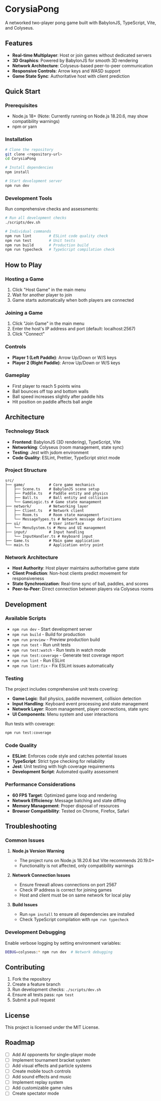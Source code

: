 # CorysiaPong

A networked two-player pong game built with BabylonJS, TypeScript, Vite, and Colyseus.

## Features

- **Real-time Multiplayer**: Host or join games without dedicated servers
- **3D Graphics**: Powered by BabylonJS for smooth 3D rendering
- **Network Architecture**: Colyseus-based peer-to-peer communication
- **Responsive Controls**: Arrow keys and WASD support
- **Game State Sync**: Authoritative host with client prediction

## Quick Start

### Prerequisites

- Node.js 18+ (Note: Currently running on Node.js 18.20.6, may show compatibility warnings)
- npm or yarn

### Installation

```bash
# Clone the repository
git clone <repository-url>
cd CorysiaPong

# Install dependencies
npm install

# Start development server
npm run dev
```

### Development Tools

Run comprehensive checks and assessments:

```bash
# Run all development checks
./scripts/dev.sh

# Individual commands
npm run lint        # ESLint code quality check
npm run test        # Unit tests
npm run build       # Production build
npm run typecheck   # TypeScript compilation check
```

## How to Play

### Hosting a Game
1. Click "Host Game" in the main menu
2. Wait for another player to join
3. Game starts automatically when both players are connected

### Joining a Game
1. Click "Join Game" in the main menu
2. Enter the host's IP address and port (default: localhost:2567)
3. Click "Connect"

### Controls
- **Player 1 (Left Paddle)**: Arrow Up/Down or W/S keys
- **Player 2 (Right Paddle)**: Arrow Up/Down or W/S keys

### Gameplay
- First player to reach 5 points wins
- Ball bounces off top and bottom walls
- Ball speed increases slightly after paddle hits
- Hit position on paddle affects ball angle

## Architecture

### Technology Stack
- **Frontend**: BabylonJS (3D rendering), TypeScript, Vite
- **Networking**: Colyseus (room management, state sync)
- **Testing**: Jest with jsdom environment
- **Code Quality**: ESLint, Prettier, TypeScript strict mode

### Project Structure
```
src/
├── game/           # Core game mechanics
│   ├── Scene.ts    # BabylonJS scene setup
│   ├── Paddle.ts   # Paddle entity and physics
│   ├── Ball.ts     # Ball entity and collision
│   └── GameLogic.ts # Game state management
├── network/        # Networking layer
│   ├── Client.ts   # Network client
│   ├── Room.ts     # Room state management
│   └── MessageTypes.ts # Network message definitions
├── ui/             # User interface
│   └── MenuSystem.ts # Menu and UI management
├── input/          # Input handling
│   └── InputHandler.ts # Keyboard input
├── Game.ts         # Main game application
└── main.ts         # Application entry point
```

### Network Architecture
- **Host Authority**: Host player maintains authoritative game state
- **Client Prediction**: Non-host clients predict movement for responsiveness
- **State Synchronization**: Real-time sync of ball, paddles, and scores
- **Peer-to-Peer**: Direct connection between players via Colyseus rooms

## Development

### Available Scripts

- `npm run dev` - Start development server
- `npm run build` - Build for production
- `npm run preview` - Preview production build
- `npm run test` - Run unit tests
- `npm run test:watch` - Run tests in watch mode
- `npm run test:coverage` - Generate test coverage report
- `npm run lint` - Run ESLint
- `npm run lint:fix` - Fix ESLint issues automatically

### Testing

The project includes comprehensive unit tests covering:

- **Game Logic**: Ball physics, paddle movement, collision detection
- **Input Handling**: Keyboard event processing and state management
- **Network Layer**: Room management, player connections, state sync
- **UI Components**: Menu system and user interactions

Run tests with coverage:
```bash
npm run test:coverage
```

### Code Quality

- **ESLint**: Enforces code style and catches potential issues
- **TypeScript**: Strict type checking for reliability
- **Jest**: Unit testing with high coverage requirements
- **Development Script**: Automated quality assessment

### Performance Considerations

- **60 FPS Target**: Optimized game loop and rendering
- **Network Efficiency**: Message batching and state diffing
- **Memory Management**: Proper disposal of resources
- **Browser Compatibility**: Tested on Chrome, Firefox, Safari

## Troubleshooting

### Common Issues

1. **Node.js Version Warning**
   - The project runs on Node.js 18.20.6 but Vite recommends 20.19.0+
   - Functionality is not affected, only compatibility warnings

2. **Network Connection Issues**
   - Ensure firewall allows connections on port 2567
   - Check IP address is correct for joining games
   - Host and client must be on same network for local play

3. **Build Issues**
   - Run `npm install` to ensure all dependencies are installed
   - Check TypeScript compilation with `npm run typecheck`

### Development Debugging

Enable verbose logging by setting environment variables:
```bash
DEBUG=colyseus:* npm run dev  # Network debugging
```

## Contributing

1. Fork the repository
2. Create a feature branch
3. Run development checks: `./scripts/dev.sh`
4. Ensure all tests pass: `npm test`
5. Submit a pull request

## License

This project is licensed under the MIT License.

## Roadmap

- [ ] Add AI opponents for single-player mode
- [ ] Implement tournament bracket system
- [ ] Add visual effects and particle systems
- [ ] Create mobile touch controls
- [ ] Add sound effects and music
- [ ] Implement replay system
- [ ] Add customizable game rules
- [ ] Create spectator mode